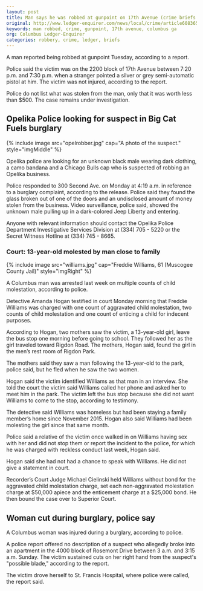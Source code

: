 ```yaml
---
layout: post
title: Man says he was robbed at gunpoint on 17th Avenue (crime briefs for the week of 2-15-16)
original: http://www.ledger-enquirer.com/news/local/crime/article60836526.html
keywords: man robbed, crime, gunpoint, 17th avenue, columbus ga
org: Columbus Ledger-Enquirer
categories: robbery, crime, ledger, briefs
---
```


A man reported being robbed at gunpoint Tuesday, according to a report.

<!--break-->

Police said the victim was on the 2200 block of 17th Avenue between 7:20 p.m. and 7:30 p.m. when a stranger pointed a silver or grey semi-automatic pistol at him. The victim was not injured, according to the report.

Police do not list what was stolen from the man, only that it was worth less than $500. The case remains under investigation.

## Opelika Police looking for suspect in Big Cat Fuels burglary

{% include image src="opelrobber.jpg" cap="A photo of the suspect." style="imgMiddle" %}

Opelika police are looking for an unknown black male wearing dark clothing, a camo bandana and a Chicago Bulls cap who is suspected of robbing an Opelika business.

Police responded to 300 Second Ave. on Monday at 4:19 a.m. in reference to a burglary complaint, according to the release. Police said they found the glass broken out of one of the doors and an undisclosed amount of money stolen from the business. Video surveillance, police said, showed the unknown male pulling up in a dark-colored Jeep Liberty and entering.

Anyone with relevant information should contact the Opelika Police Department Investigative Services Division at (334) 705 - 5220 or the Secret Witness Hotline at (334) 745 - 8665.

### Court: 13-year-old molested by man close to family

{% include image src="williams.jpg" cap="Freddie Williams, 61 (Muscogee County Jail)" style="imgRight" %}

A Columbus man was arrested last week on multiple counts of child molestation, according to police.

Detective Amanda Hogan testified in court Monday morning that Freddie Williams was charged with one count of aggravated child molestation, two counts of child molestation and one count of enticing a child for indecent purposes.

According to Hogan, two mothers saw the victim, a 13-year-old girl, leave the bus stop one morning before going to school. They followed her as the girl traveled toward Rigdon Road. The mothers, Hogan said, found the girl in the men’s rest room of Rigdon Park.

The mothers said they saw a man following the 13-year-old to the park, police said, but he fled when he saw the two women.

Hogan said the victim identified Williams as that man in an interview. She told the court the victim said Williams called her phone and asked her to meet him in the park. The victim left the bus stop because she did not want Williams to come to the stop, according to testimony.

The detective said Williams was homeless but had been staying a family member’s home since November 2015. Hogan also said Williams had been molesting the girl since that same month.

Police said a relative of the victim once walked in on Williams having sex with her and did not stop them or report the incident to the police, for which he was charged with reckless conduct last week, Hogan said.

Hogan said she had not had a chance to speak with Williams. He did not give a statement in court.

Recorder’s Court Judge Michael Cielinski held Williams without bond for the aggravated child molestation charge, set each non-aggravated molestation charge at $50,000 apiece and the enticement charge at a $25,000 bond. He then bound the case over to Superior Court.

## Woman cut during burglary, police say

A Columbus woman was injured during a burglary, according to police.

A police report offered no description of a suspect who allegedly broke into an apartment in the 4000 block of Rosemont Drive between 3 a.m. and 3:15 a.m. Sunday. The victim sustained cuts on her right hand from the suspect's "possible blade," according to the report.

The victim drove herself to St. Francis Hospital, where police were called, the report said.